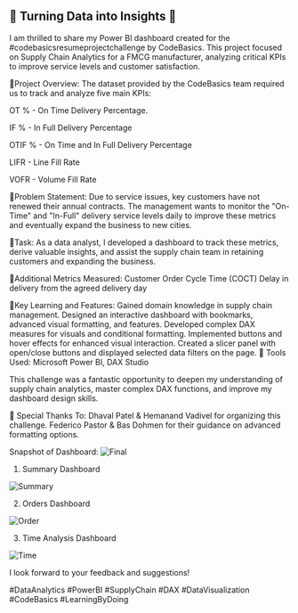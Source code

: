 ## 🚀 Turning Data into Insights 🚀

I am thrilled to share my Power BI dashboard created for the  #codebasicsresumeprojectchallenge by CodeBasics. This project focused on Supply Chain Analytics for a FMCG manufacturer, analyzing critical KPIs to improve service levels and customer satisfaction.

🔹Project Overview:
The dataset provided by the CodeBasics team required us to track and analyze five main KPIs:

OT % - On Time Delivery Percentage.

IF % - In Full Delivery Percentage

OTIF % - On Time and In Full Delivery Percentage

LIFR - Line Fill Rate

VOFR - Volume Fill Rate

🔹Problem Statement:
Due to service issues, key customers have not renewed their annual contracts. The management wants to monitor the "On-Time" and "In-Full" delivery service levels daily to improve these metrics and eventually expand the business to new cities.

🔹Task:
As a data analyst, I developed a dashboard to track these metrics, derive valuable insights, and assist the supply chain team in retaining customers and expanding the business.

🔹Additional Metrics Measured:
Customer Order Cycle Time (COCT)
Delay in delivery from the agreed delivery day

🔹Key Learning and Features:
Gained domain knowledge in supply chain management.
Designed an interactive dashboard with bookmarks, advanced visual formatting, and features.
Developed complex DAX measures for visuals and conditional formatting.
Implemented buttons and hover effects for enhanced visual interaction.
Created a slicer panel with open/close buttons and displayed selected data filters on the page.
🔹 Tools Used: Microsoft Power BI, DAX Studio

This challenge was a fantastic opportunity to deepen my understanding of supply chain analytics, master complex DAX functions, and improve my dashboard design skills.

🌟 Special Thanks To:
Dhaval Patel & Hemanand Vadivel for organizing this challenge.
Federico Pastor & Bas Dohmen for their guidance on advanced formatting options.

Snapshot of Dashboard:
![Final](https://github.com/kalpesh18281999/PowerBi/assets/89903875/8fef34a0-bd12-4216-8a9a-5cda687f3072)

1) Summary Dashboard

![Summary](https://github.com/kalpesh18281999/PowerBi/assets/89903875/76c4a92a-70fe-414b-ad7c-136823c60c0b)

2) Orders Dashboard

![Order](https://github.com/kalpesh18281999/PowerBi/assets/89903875/d3a6e7e2-2e3b-4621-832b-e5411a37bd24)

3) Time Analysis Dashboard

![Time](https://github.com/kalpesh18281999/PowerBi/assets/89903875/35dd80c6-42de-4775-9c1b-9ccaedbc8e15)

I look forward to your feedback and suggestions!

#DataAnalytics #PowerBI #SupplyChain #DAX #DataVisualization #CodeBasics #LearningByDoing

